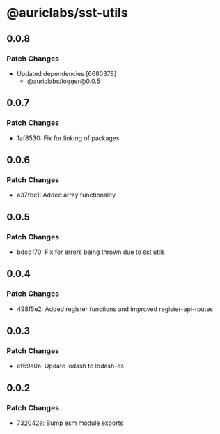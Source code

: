 # @auriclabs/sst-utils

## 0.0.8

### Patch Changes

- Updated dependencies [6680378]
  - @auriclabs/logger@0.0.5

## 0.0.7

### Patch Changes

- 1af8530: Fix for linking of packages

## 0.0.6

### Patch Changes

- a37fbc1: Added array functionality

## 0.0.5

### Patch Changes

- bdcd170: Fix for errors being thrown due to sst utils

## 0.0.4

### Patch Changes

- 498f5e2: Added register functions and improved register-api-routes

## 0.0.3

### Patch Changes

- ef69a0a: Update lodash to lodash-es

## 0.0.2

### Patch Changes

- 732042e: Bump esm module exports
